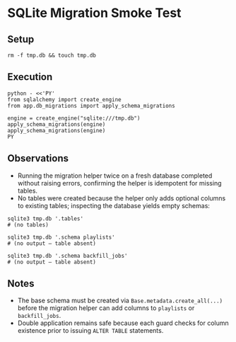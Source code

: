 # SQLite Migration Smoke Test

## Setup

```
rm -f tmp.db && touch tmp.db
```

## Execution

```
python - <<'PY'
from sqlalchemy import create_engine
from app.db_migrations import apply_schema_migrations

engine = create_engine("sqlite:///tmp.db")
apply_schema_migrations(engine)
apply_schema_migrations(engine)
PY
```

## Observations

- Running the migration helper twice on a fresh database completed without raising errors, confirming the helper is idempotent for missing tables.
- No tables were created because the helper only adds optional columns to existing tables; inspecting the database yields empty schemas:

```
sqlite3 tmp.db '.tables'
# (no tables)

sqlite3 tmp.db '.schema playlists'
# (no output — table absent)

sqlite3 tmp.db '.schema backfill_jobs'
# (no output — table absent)
```

## Notes

- The base schema must be created via `Base.metadata.create_all(...)` before the migration helper can add columns to `playlists` or `backfill_jobs`.
- Double application remains safe because each guard checks for column existence prior to issuing `ALTER TABLE` statements.
